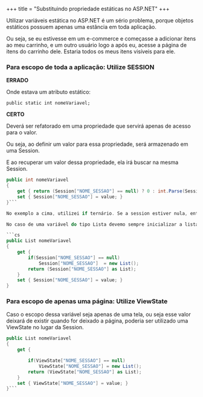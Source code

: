 +++
title = "Substituindo propriedade estáticas no ASP.NET"
+++

Utilizar variáveis estática no ASP.NET é um sério problema, porque objetos estáticos possuem apenas uma estância em toda aplicação.

Ou seja, se eu estivesse em um e-commerce e começasse a adicionar itens ao meu carrinho, e um outro usuário logo a após eu, acesse a página de itens do carrinho dele. Estaria todos os meus itens visíveis para ele.

### Para escopo de toda a aplicação: Utilize SESSION

**ERRADO**

Onde estava um atributo estático:

`public static int nomeVariavel;`

**CERTO**

Deverá ser refatorado em uma propriedade que servirá apenas de acesso para o valor.

Ou seja, ao definir um valor para essa propriedade, será armazenado em uma Session.

E ao recuperar um valor dessa propriedade, ela irá buscar na mesma Session.

````cs
public int nomeVariavel
{
    get { return (Session["NOME_SESSAO"] == null) ? 0 : int.Parse(Session["NOME_SESSAO"].ToString()); }
    set { Session["NOME_SESSAO"] = value; }
}```

No exemplo a cima, utilizei if ternário. Se a session estiver nula, então retorna um valor padrão. Se não, converte a session para tipo correto e retorna o valor em seguida.

No caso de uma variável do tipo Lista devemo sempre inicializar a lista caso ela ainda seja nula, poderíamos fazer assim:

```cs
public List nomeVariavel
{
    get {
        if(Session["NOME_SESSAO"] == null)
            Session["NOME_SESSAO"]  = new List();
        return (Session["NOME_SESSAO"] as List);
    }
    set { Session["NOME_SESSAO"] = value; }
}
````

### Para escopo de apenas uma página: Utilize ViewState

Caso o escopo dessa variável seja apenas de uma tela, ou seja esse valor deixará de existir quando for deixado a página, poderia ser utilizado uma ViewState no lugar da Session.

````cs
public List nomeVariavel
{
    get {

        if(ViewState["NOME_SESSAO"] == null)
            ViewState["NOME_SESSAO"] = new List();
        return (ViewState["NOME_SESSAO"] as List);
    }
    set { ViewState["NOME_SESSAO"] = value; }
}```
````

